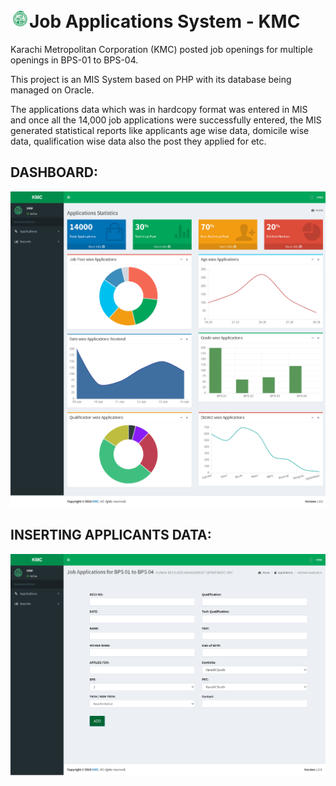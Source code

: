 # ![This is an image](/KMC/images/smallIcon.png)Job Applications System - KMC 

Karachi Metropolitan Corporation (KMC) posted job openings for multiple openings in BPS-01 to BPS-04.

This project is an MIS System based on PHP with its database being managed on Oracle.

The applications data which was in hardcopy format was entered in MIS and once all the 14,000 job applications were successfully entered, the MIS generated statistical reports like applicants age wise data, domicile wise data, qualification wise data also the post they applied for etc.

## DASHBOARD:
![This is an image](/KMC/images/KMC-1.png)

## INSERTING APPLICANTS DATA:
![This is an image](/KMC/images/KMC-2.png)

